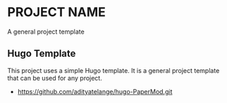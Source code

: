 # PROJECT NAME

A general project template

## Hugo Template

This project uses a simple Hugo template.
It is a general project template that can be used for any project.

* <https://github.com/adityatelange/hugo-PaperMod.git>
